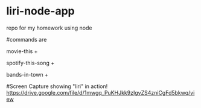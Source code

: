 # liri-node-app
repo for my homework using node


#commands are

movie-this + <movie>
  
spotify-this-song + <song>
  
bands-in-town + <band>
  
  
  
#Screen Capture showing "liri" in action!  
  https://drive.google.com/file/d/1mwgq_PuKHJkk9zIgvZS4zniCgFd5bkwq/view
